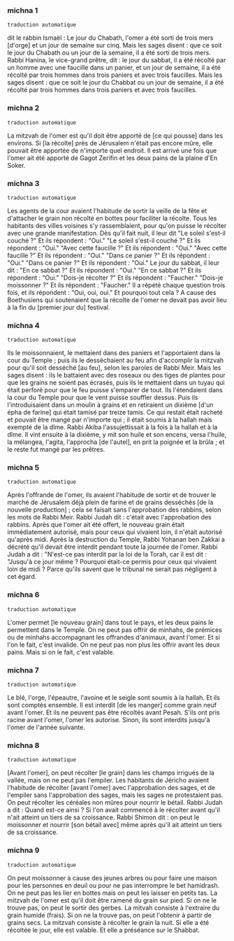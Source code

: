 
### michna 1

`traduction automatique`

dit le rabbin Ismaël : Le jour du Chabath, l'omer a été sorti de trois mers [d'orge] et un jour de semaine sur cinq. Mais les sages disent : que ce soit le jour du Chabath ou un jour de la semaine, il a été sorti de trois mers. Rabbi Hanina, le vice-grand prêtre, dit : le jour du sabbat, il a été récolté par un homme avec une faucille dans un panier, et un jour de semaine, il a été récolté par trois hommes dans trois paniers et avec trois faucilles. Mais les sages disent : que ce soit le jour du Chabbat ou un jour de semaine, il a été récolté par trois hommes dans trois paniers et avec trois faucilles.

### michna 2

`traduction automatique`

La mitzvah de l'omer est qu'il doit être apporté de [ce qui pousse] dans les environs. Si [la récolte] près de Jérusalem n'était pas encore mûre, elle pouvait être apportée de n'importe quel endroit. Il est arrivé une fois que l'omer ait été apporté de Gagot Zerifin et les deux pains de la plaine d'En Soker.

### michna 3

`traduction automatique`

Les agents de la cour avaient l'habitude de sortir la veille de la fête et d'attacher le grain non récolté en bottes pour faciliter la récolte. Tous les habitants des villes voisines s'y rassemblaient, pour qu'on puisse le récolter avec une grande manifestation. Dès qu'il fait nuit, il leur dit "Le soleil s'est-il couché ?" Et ils répondent : "Oui." "Le soleil s'est-il couché ?" Et ils répondent : "Oui." "Avec cette faucille ?" Et ils répondent : "Oui." "Avec cette faucille ?" Et ils répondent : "Oui." "Dans ce panier ?" Et ils répondent : "Oui." "Dans ce panier ?" Et ils répondent : "Oui." Le jour du sabbat, il leur dit : "En ce sabbat ?" Et ils répondent : "Oui." "En ce sabbat ?" Et ils répondent : "Oui." "Dois-je récolter ?" Et ils répondent : "Faucher." "Dois-je moissonner ?" Et ils répondent : "Faucher." Il a répété chaque question trois fois, et ils répondent : "Oui, oui, oui." Et pourquoi tout cela ? A cause des Boethusiens qui soutenaient que la récolte de l'omer ne devait pas avoir lieu à la fin du [premier jour du] festival.

### michna 4

`traduction automatique`

Ils le moissonnaient, le mettaient dans des paniers et l'apportaient dans la cour du Temple ; puis ils le desséchaient au feu afin d'accomplir la mitzvah pour qu'il soit desséché [au feu], selon les paroles de Rabbi Meir. Mais les sages disent : ils le battaient avec des roseaux ou des tiges de plantes pour que les grains ne soient pas écrasés, puis ils le mettaient dans un tuyau qui était perforé pour que le feu puisse s'emparer de tout. Ils l'étendaient dans la cour du Temple pour que le vent puisse souffler dessus. Puis ils l'introduisaient dans un moulin à grains et en retiraient un dixième [d'un épha de farine] qui était tamisé par treize tamis. Ce qui restait était racheté et pouvait être mangé par n'importe qui ; il était soumis à la hallah mais exempté de la dîme. Rabbi Akiba l'assujettissait à la fois à la hallah et à la dîme. Il vint ensuite à la dixième, y mit son huile et son encens, versa l'huile, la mélangea, l'agita, l'approcha [de l'autel], en prit la poignée et la brûla ; et le reste fut mangé par les prêtres.

### michna 5

`traduction automatique`

Après l'offrande de l'omer, ils avaient l'habitude de sortir et de trouver le marché de Jérusalem déjà plein de farine et de grains desséchés [de la nouvelle production] ; cela se faisait sans l'approbation des rabbins, selon les mots de Rabbi Meir. Rabbi Judah dit : c'était avec l'approbation des rabbins. Après que l'omer ait été offert, le nouveau grain était immédiatement autorisé, mais pour ceux qui vivaient loin, il n'était autorisé qu'après midi. Après la destruction du Temple, Rabbi Yohanan ben Zakkai a décrété qu'il devait être interdit pendant toute la journée de l'omer. Rabbi Judah a dit : "N'est-ce pas interdit par la loi de la Torah, car il est dit : "Jusqu'à ce jour même ? Pourquoi était-ce permis pour ceux qui vivaient loin de midi ? Parce qu'ils savent que le tribunal ne serait pas négligent à cet égard.

### michna 6

`traduction automatique`

L'omer permet [le nouveau grain] dans tout le pays, et les deux pains le permettent dans le Temple. On ne peut pas offrir de minhahs, de prémices ou de minhahs accompagnant les offrandes d'animaux, avant l'omer. Et si l'on le fait, c'est invalide. On ne peut pas non plus les offrir avant les deux pains. Mais si on le fait, c'est valable.

### michna 7

`traduction automatique`

Le blé, l'orge, l'épeautre, l'avoine et le seigle sont soumis à la hallah. Et ils sont comptés ensemble. Il est interdit [de les manger] comme grain neuf avant l'omer. Et ils ne peuvent pas être récoltés avant Pesah. S'ils ont pris racine avant l'omer, l'omer les autorise. Sinon, ils sont interdits jusqu'à l'omer de l'année suivante.

### michna 8

`traduction automatique`

[Avant l'omer], on peut récolter [le grain] dans les champs irrigués de la vallée, mais on ne peut pas l'empiler. Les habitants de Jéricho avaient l'habitude de récolter [avant l'omer] avec l'approbation des sages, et de l'empiler sans l'approbation des sages, mais les sages ne protestaient pas. On peut récolter les céréales non mûres pour nourrir le bétail. Rabbi Judah a dit : Quand est-ce ainsi ? Si l'on avait commencé à le récolter avant qu'il n'ait atteint un tiers de sa croissance. Rabbi Shimon dit : on peut le moissonner et nourrir [son bétail avec] même après qu'il ait atteint un tiers de sa croissance.

### michna 9

`traduction automatique`

On peut moissonner à cause des jeunes arbres ou pour faire une maison pour les personnes en deuil ou pour ne pas interrompre le bet hamidrash. On ne peut pas les lier en bottes mais on peut les laisser en petits tas. La mitzvah de l'omer est qu'il doit être ramené du grain sur pied. Si on ne le trouve pas, on peut le sortir des gerbes. La mitvah consiste à l'extraire du grain humide (frais). Si on ne la trouve pas, on peut l'obtenir à partir de grains secs. La mitzvah consiste à récolter le grain la nuit. Si elle a été récoltée le jour, elle est valable. Et elle a préséance sur le Shabbat.
